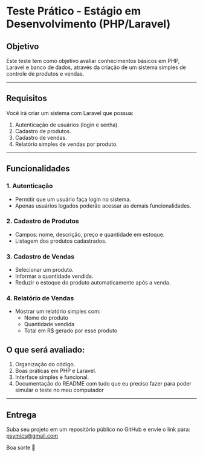 # Teste Prático - Estágio em Desenvolvimento (PHP/Laravel)

## Objetivo

Este teste tem como objetivo avaliar conhecimentos básicos em PHP, Laravel e banco de dados, através da criação de um sistema simples de controle de produtos e vendas.

---

## Requisitos

Você irá criar um sistema com Laravel que possua:

1. Autenticação de usuários (login e senha).
2. Cadastro de produtos.
3. Cadastro de vendas.
4. Relatório simples de vendas por produto.

---

## Funcionalidades

### 1. Autenticação

- Permitir que um usuário faça login no sistema.
- Apenas usuários logados poderão acessar as demais funcionalidades.

### 2. Cadastro de Produtos

- Campos: nome, descrição, preço e quantidade em estoque.
- Listagem dos produtos cadastrados.

### 3. Cadastro de Vendas

- Selecionar um produto.
- Informar a quantidade vendida.
- Reduzir o estoque do produto automaticamente após a venda.

### 4. Relatório de Vendas

- Mostrar um relatório simples com:
  - Nome do produto
  - Quantidade vendida
  - Total em R$ gerado por esse produto

## O que será avaliado:

1. Organização do código.
2. Boas práticas em PHP e Laravel.
3. Interface simples e funcional.
4. Documentação do README com tudo que eu preciso fazer para poder simular o teste no  meu computador

---

## Entrega
Suba seu projeto em um repositório público no GitHub e envie o link para: psymics@gmail.com

Boa sorte 🚀
